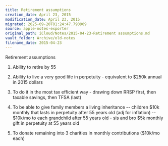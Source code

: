 ```yaml
---
title: Retirement assumptions
creation_date: April 23, 2015
modification_date: April 23, 2015
migrated: 2025-09-20T01:24:47.790909
source: apple-notes-exporter
original_path: iCloud/Notes/2015-04-23-Retirement assumptions.md
vault_folder: Archive/old-notes
filename_date: 2015-04-23
---
```



Retirement assumptions

1. Ability to retire by 55

2. Ability to live a very good life in perpetuity - equivalent to $250k annual in 2015 dollars

3. To do it in the most tax efficient way - drawing down RRSP first, then taxable savings, then TFSA (last)

4. To be able to give family members a living inheritance -- children $10k monthly that lasts in perpetuity after 55 years old (adj for inflation) -- $10k/mo to each grandchild after 55 years old - sis and bro $5k monthly gift in perpetuity at 55 years old   

5. To donate remaining into 3 charities in monthly contributions ($10k/mo each)
